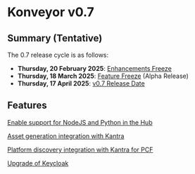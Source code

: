 # Konveyor v0.7

## Summary (Tentative)

The 0.7 release cycle is as follows:

- **Thursday, 20 February 2025**: [Enhancements Freeze](../release_phases.md#enhancements-freeze)
- **Thursday, 18 March 2025**: [Feature Freeze](../release_phases.md#feature-freeze) (Alpha Release)
- **Thursday, 17 April 2025**: [v0.7 Release Date](../release_phases.md#release-date)

## Features
[Enable support for NodeJS and Python in the Hub](https://github.com/konveyor/enhancements/issues/218)

[Asset generation integration with Kantra](https://github.com/konveyor/enhancements/issues/217)

[Platform discovery integration with Kantra for PCF](https://github.com/konveyor/enhancements/pull/215)

[Upgrade of Keycloak](https://github.com/konveyor/operator/issues/406)
